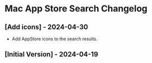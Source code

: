 # Mac App Store Search Changelog

## [Add icons] - 2024-04-30

- Add AppStore icons to the search results.

## [Initial Version] - 2024-04-19
